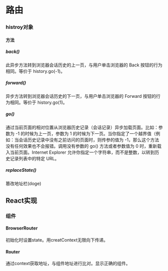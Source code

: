 # 路由
### histroy对象
#### 方法
##### back()
此异步方法转到浏览器会话历史的上一页，与用户单击浏览器的 Back 按钮的行为相同。等价于 history.go(-1)。
##### forward()
异步方法转到浏览器会话历史的下一页，与用户单击浏览器的 Forward 按钮的行为相同。等价于 history.go(1)。
##### go()
通过当前页面的相对位置从浏览器历史记录（会话记录）异步加载页面。比如：参数为 -1 的时候为上一页，参数为 1 的时候为下一页。当你指定了一个越界值（例如：当会话历史记录中没有之前访问的页面时，则传参的值为 -1，那么这个方法没有任何效果也不会报错。调用没有参数的 go() 方法或者参数值为 0 时，重新载入当前页面。Internet Explorer 允许你指定一个字符串，而不是整数，以转到历史记录列表中的特定 URL。
##### replaceState()
篡改地址栏(doge)

## React实现
### 组件
#### BrowserRouter
初始化时设置state。用creatContext无限向下传递。
#### Router
通过context获取地址，与组件地址进行比对。显示正确的组件。